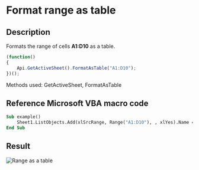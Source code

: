 # Format range as table

## Description

Formats the range of cells **A1:D10** as a table.

<!-- This code snippet is shown in the screenshot. -->

<!-- eslint-skip -->

``` ts
(function()
{
    Api.GetActiveSheet().FormatAsTable("A1:D10");
})();
```

Methods used: GetActiveSheet, FormatAsTable

## Reference Microsoft VBA macro code

``` vb
Sub example()
    Sheet1.ListObjects.Add(xlSrcRange, Range("A1:D10"), , xlYes).Name = "myTable1"
End Sub
```

## Result

![Range as a table](/assets/images/plugins/range-as-a-table.png)
